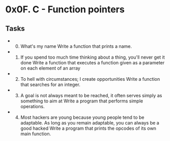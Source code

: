 # 0x0F. C - Function pointers

## Tasks
* 0. What's my name
Write a function that prints a name.

* 1. If you spend too much time thinking about a thing, you'll never get it done
Write a function that executes a function given as a parameter on each element of an array

* 2. To hell with circumstances; I create opportunities
Write a function that searches for an integer.

* 3. A goal is not always meant to be reached, it often serves simply as something to aim at
Write a program that performs simple operations.

* 4. Most hackers are young because young people tend to be adaptable. As long as you remain adaptable, you can always be a good hacked
Write a program that prints the opcodes of its own main function.
